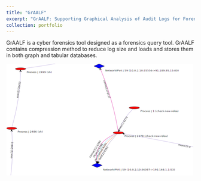 ```yaml
---
title: "GrAALF"
excerpt: "GrAALF: Supporting Graphical Analysis of Audit Logs for Forensics<br/><img src='/images/projects/graalf.png'>"
collection: portfolio
---
```


GrAALF is a cyber forensics tool designed as a forensics query tool. GrAALF contains compression method to reduce log size and loads and stores them in both graph and tabular databases. 

![Query User Interface](/images/projects/graalf.png)

